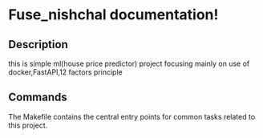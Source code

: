 # Fuse_nishchal documentation!

## Description

this is simple ml(house price predictor) project focusing mainly on use of docker,FastAPI,12 factors principle

## Commands

The Makefile contains the central entry points for common tasks related to this project.

